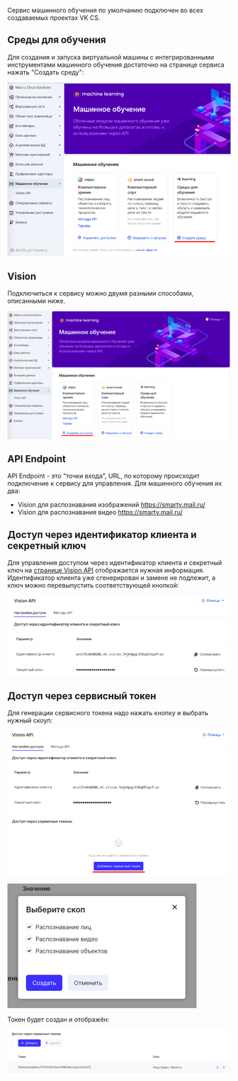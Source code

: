 Сервис машинного обучения по умолчанию подключен во всех создаваемых проектах VK CS.

## Среды для обучения

Для создания и запуска виртуальной машины с интегрированными инструментами машинного обучения достаточно на странице сервиса нажать "Создать среду":

![](./assets/1599735019527-1599735019527.png)

## Vision

Подключиться к сервису можно двумя разными способами, описанными ниже.

![](./assets/1599679646114-1599679646114.png)

## API Endpoint

API Endpoint - это "точки входа", URL, по которому происходит подключение к сервису для управления. Для машинного обучения их два:

- Vision для распознавания изображений https://smarty.mail.ru/
- Vision для распознавания видео https://smarty.mail.ru/

## Доступ через идентификатор клиента и секретный ключ

Для управления доступом через идентификатор клиента и секретный ключ на [странице Vision API](https://mcs.mail.ru/app/services/machinelearning/vision/access/) отображается нужная информация. Идентификатор клиента уже сгенерирован и замене не подлежит, а ключ можно перевыпустить соответствующей кнопкой:

![](./assets/1599679805124-1599679805124.png)

## Доступ через сервисный токен

Для генерации сервисного токена надо нажать кнопку и выбрать нужный скоуп:

![](./assets/1599680141538-1599680141538.png)

![](./assets/1599680175820-1599680175820.png)

Токен будет создан и отображён:

![](./assets/1599680208206-1599680208205.png)
